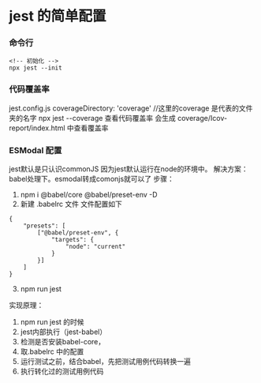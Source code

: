 # jest 的简单配置

### 命令行
```
<!-- 初始化 -->
npx jest --init
```

### 代码覆盖率
jest.config.js
coverageDirectory: 'coverage'  //这里的coverage 是代表的文件夹的名字
npx jest --coverage 查看代码覆盖率
会生成 coverage/Icov-report/index.html 中查看覆盖率

### ESModal 配置
jest默认是只认识commonJS 因为jest默认运行在node的环境中。
解决方案：babel处理下。esmodal转成comonjs就可以了
步骤：
1. npm i @babel/core @babel/preset-env -D
2. 新建 .babelrc 文件 文件配置如下
```
{
    "presets": [
        ["@babel/preset-env", {
            "targets": {
                "node": "current"
            }
        }]
    ]
}
```
3. npm run jest

实现原理：
1. npm run jest 的时候
2. jest内部执行（jest-babel）
3. 检测是否安装babel-core，
4. 取.babelrc 中的配置
5. 运行测试之前，结合babel，先把测试用例代码转换一遍
6. 执行转化过的测试用例代码